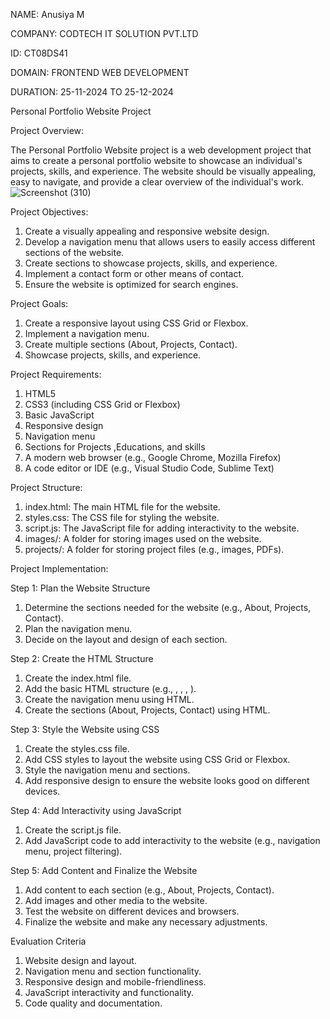 NAME: Anusiya M

COMPANY: CODTECH IT SOLUTION PVT.LTD

ID: CT08DS41

DOMAIN: FRONTEND WEB DEVELOPMENT

DURATION: 25-11-2024 TO 25-12-2024



Personal Portfolio Website Project

Project Overview:

The Personal Portfolio Website project is a web development project that aims to create a personal portfolio website to showcase an individual's projects, skills, and experience. The website should be visually appealing, easy to navigate, and provide a clear overview of the individual's work.
![Screenshot (310)](https://github.com/user-attachments/assets/f5f8219a-d7ae-4e22-8789-7ff440068ab7)

Project Objectives:

1. Create a visually appealing and responsive website design.
2. Develop a navigation menu that allows users to easily access different sections of the website.
3. Create sections to showcase projects, skills, and experience.
4. Implement a contact form or other means of contact.
5. Ensure the website is optimized for search engines.

Project Goals:

1. Create a responsive layout using CSS Grid or Flexbox.
2. Implement a navigation menu.
3. Create multiple sections (About, Projects, Contact).
4. Showcase projects, skills, and experience.

Project Requirements:

1. HTML5
2. CSS3 (including CSS Grid or Flexbox)
3. Basic JavaScript
4. Responsive design
5. Navigation menu
6. Sections for Projects ,Educations, and skills
7. A modern web browser (e.g., Google Chrome, Mozilla Firefox)
8. A code editor or IDE (e.g., Visual Studio Code, Sublime Text)

Project Structure:

1. index.html: The main HTML file for the website.
2. styles.css: The CSS file for styling the website.
3. script.js: The JavaScript file for adding interactivity to the website.
4. images/: A folder for storing images used on the website.
5. projects/: A folder for storing project files (e.g., images, PDFs).

Project Implementation:

Step 1: Plan the Website Structure

1. Determine the sections needed for the website (e.g., About, Projects, Contact).
2. Plan the navigation menu.
3. Decide on the layout and design of each section.

Step 2: Create the HTML Structure

1. Create the index.html file.
2. Add the basic HTML structure (e.g., <!DOCTYPE html>, <html>, <head>, <body>).
3. Create the navigation menu using HTML.
4. Create the sections (About, Projects, Contact) using HTML.

Step 3: Style the Website using CSS

1. Create the styles.css file.
2. Add CSS styles to layout the website using CSS Grid or Flexbox.
3. Style the navigation menu and sections.
4. Add responsive design to ensure the website looks good on different devices.

Step 4: Add Interactivity using JavaScript

1. Create the script.js file.
2. Add JavaScript code to add interactivity to the website (e.g., navigation menu, project filtering).

Step 5: Add Content and Finalize the Website

1. Add content to each section (e.g., About, Projects, Contact).
2. Add images and other media to the website.
3. Test the website on different devices and browsers.
4. Finalize the website and make any necessary adjustments.

Evaluation Criteria

1. Website design and layout.
2. Navigation menu and section functionality.
3. Responsive design and mobile-friendliness.
4. JavaScript interactivity and functionality.
5. Code quality and documentation.
